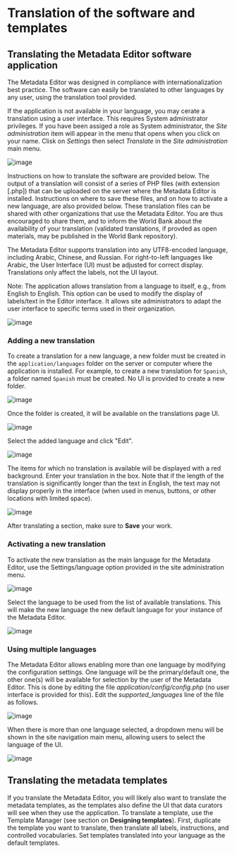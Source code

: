 # Translation of the software and templates


## Translating the Metadata Editor software application

The Metadata Editor was designed in compliance with internationalization best practice. The software can easily be translated to other languages by any user, using the translation tool provided. 

If the application is not available in your language, you may cerate a translation using a user interface. This requires System administrator privileges. If you have been assiged a role as System administrator, the *Site administration* item will appear in the menu that opens when you click on your name. Clisk on *Settings* then select *Translate* in the *Site administration* main menu.  

![image](https://github.com/mah0001/metadata-editor-docs-v2/blob/main/img/ME_UG_v1-0-0_translation_site_administration_menu.png)

Instructions on how to translate the software are provided below. The output of a translation will consist of a series of PHP files (with extension [.php]) that can be uploaded on the server where the Metadata Editor is installed. Instructions on where to save these files, and on how to activate a new language, are also provided below. These translation files can be shared with other organizations that use the Metadata Editor. You are thus encouraged to share them, and to inform the World Bank about the availability of your translation (validated translations, if provded as open materials, may be published in the World Bank repository). 

The Metadata Editor supports translation into any UTF8-encoded language, including Arabic, Chinese, and Russian. For right-to-left languages like Arabic, the User Interface (UI) must be adjusted for correct display. Translations only affect the labels, not the UI layout. 

Note:  The application allows translation from a language to itself, e.g., from English to English. This option can be used to modify the display of labels/text in the Editor interface. It allows site administrators to adapt the user interface to specific terms used in their organization. 

![image](https://github.com/mah0001/metadata-editor-docs-v2/blob/main/img/ME_UG_v1-0-0_translation_site_administration_translate_menu_item.png)


### Adding a new translation 

To create a translation for a new language, a new folder must be created in the `application/languages` folder on the server or computer where the application is installed. For example, to create a new translation for `Spanish`, a folder named `Spanish` must be created. No UI is provided to create a new folder.

![image](https://github.com/mah0001/metadata-editor-docs-v2/blob/main/img/ME_UG_v1-0-0_translation_create_folder.png)

Once the folder is created, it will be available on the translations page UI. 

![image](https://github.com/mah0001/metadata-editor-docs-v2/blob/main/img/ME_UG_v1-0-0_translation_list_languages_with_spanish.png)

Select the added language and click "Edit". 

![image](https://github.com/mah0001/metadata-editor-docs-v2/blob/main/img/ME_UG_v1-0-0_translation_spanish_translate_general.png)

The items for which no translation is available will be displayed with a red background. Enter your translation in the box. Note that if the length of the translation is significantly longer than the text in English, the text may not display properly in the interface (when used in menus, buttons, or other locations with limited space). 

![image](https://github.com/mah0001/metadata-editor-docs-v2/blob/main/img/ME_UG_v1-0-0_translation_spanish_translate_red_fields.png)

After translating a section, make sure to **Save** your work. 


### Activating a new translation 

To activate the new translation as the main language for the Metadata Editor, use the Settings/language option provided in the site administration menu.  

![image](https://github.com/mah0001/metadata-editor-docs-v2/blob/main/img/ME_UG_v1-0-0_translation_site_administration_settings_menu_item.png)

Select the language to be used from the list of available translations. This will make the new language the new default language for your instance of the Metadata Editor.

![image](https://github.com/mah0001/metadata-editor-docs-v2/blob/main/img/ME_UG_v1-0-0_translation_site_administration_settings_language_selection.png)


### Using multiple languages 

The Metadata Editor allows enabling more than one language by modifying the configuration settings. One language will be the primary/default one, the other one(s) will be available for selection by the user of the Metadata Editor. This is done by editing the file *application/config/config.php* (no user interface is provided for this). Edit the *supported_languages* line of the file as follows. 

![image](https://github.com/mah0001/metadata-editor-docs-v2/blob/main/img/ME_UG_v1-0-0_translation_site_translation_multiple_language_setting.png)

When there is more than one language selected, a dropdown menu will be shown in the site navigation main menu, allowing users to select the language of the UI. 

![image](https://github.com/mah0001/metadata-editor-docs-v2/blob/main/img/ME_UG_v1-0-0_translation_site_translation_language_selection_for_user.png)


## Translating the metadata templates

If you translate the Metadata Editor, you will likely also want to translate the metadata templates, as the templates also define the UI that data curators will see when they use the application. To translate a template, use the Template Manager (see section on **Designing templates**). First, duplicate the template you want to translate, then translate all labels, instructions, and controlled vocabularies. Set templates translated into your language as the default templates.   





